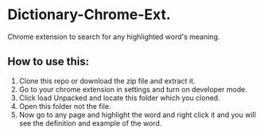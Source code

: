 # Dictionary-Chrome-Ext.

Chrome extension to search for any highlighted word's meaning.

## How to use this:

1. Clone this repo or download the zip file and extract it.
1. Go to your chrome extension in settings and turn on developer mode. 
1. Click load Unpacked and locate this folder which you cloned.
1. Open this folder not the file.
1. Now go to any page and highlight the word and right click it and you will see the definition and example of the word.
